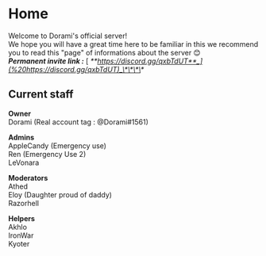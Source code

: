 # Home

Welcome to Dorami's official server!  
We hope you will have a great time here to be familiar in this we recommend you to read this "page" of informations about the server 😊  
_**Permanent invite link :**_ [ _**https://discord.gg/qxbTdUT**_](%20https://discord.gg/qxbTdUT)_\*\*\*\*_

## Current staff 

**Owner**   
Dorami \(Real account tag : @Dorami\#1561\)  
  
**Admins**   
AppleCandy \(Emergency use\)  
Ren \(Emergency Use 2\)  
LeVonara  
  
**Moderators**   
Athed  
Eloy \(Daughter proud of daddy\)  
Razorhell  
  
**Helpers**   
Akhlo  
IronWar  
Kyoter 

####    

